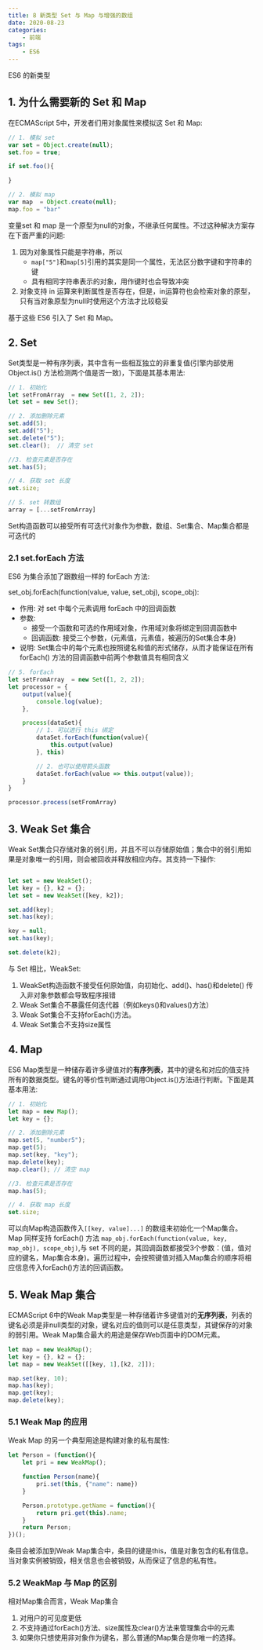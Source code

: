 ```yaml
---
title: 8 新类型 Set 与 Map 与增强的数组
date: 2020-08-23
categories:
    - 前端
tags:
	- ES6
---
```


ES6 的新类型

<!-- more -->

## 1. 为什么需要新的 Set 和 Map
在ECMAScript 5中，开发者们用对象属性来模拟这 Set 和 Map:

```js
// 1. 模拟 set
var set = Object.create(null);
set.foo = true;

if set.foo(){

}

// 2. 模拟 map
var map  = Object.create(null);
map.foo = "bar"
```

变量set 和 map 是一个原型为null的对象，不继承任何属性。不过这种解决方案存在下面严重的问题:
1. 因为对象属性只能是字符串，所以
    - `map["5"]`和`map[5]`引用的其实是同一个属性，无法区分数字键和字符串的键
    - 具有相同字符串表示的对象，用作键时也会导致冲突
3. 对象支持 in 运算来判断属性是否存在，但是，in运算符也会检索对象的原型，只有当对象原型为null时使用这个方法才比较稳妥

基于这些 ES6 引入了 Set 和 Map。

## 2. Set
Set类型是一种有序列表，其中含有一些相互独立的非重复值(引擎内部使用 Object.is() 方法检测两个值是否一致)，下面是其基本用法:

```js
// 1. 初始化
let setFromArray  = new Set([1, 2, 2]);
let set = new Set();

// 2. 添加删除元素
set.add(5);
set.add("5");
set.delete("5");
set.clear();  // 清空 set

//3. 检查元素是否存在
set.has(5);

// 4. 获取 set 长度
set.size;

// 5. set 转数组
array = [...setFromArray]
```

Set构造函数可以接受所有可迭代对象作为参数，数组、Set集合、Map集合都是可迭代的

### 2.1 set.forEach 方法
ES6 为集合添加了跟数组一样的 forEach 方法:

set_obj.forEach(function(value, value, set_obj), scope_obj):
- 作用: 对 set 中每个元素调用 forEach 中的回调函数
- 参数: 
    - 接受一个函数和可选的作用域对象，作用域对象将绑定到回调函数中
    - 回调函数: 接受三个参数，(元素值，元素值，被遍历的Set集合本身)
- 说明: Set集合中的每个元素也按照键名和值的形式储存，从而才能保证在所有 forEach() 方法的回调函数中前两个参数值具有相同含义

```js
// 5. forEach 
let setFromArray  = new Set([1, 2, 2]);
let processor = {
    output(value){
        console.log(value);
    },

    process(dataSet){
        // 1. 可以进行 this 绑定
        dataSet.forEach(function(value){
            this.output(value)
        }, this)

        // 2. 也可以使用箭头函数
        dataSet.forEach(value => this.output(value));
    }
}

processor.process(setFromArray)
```

## 3. Weak Set 集合
Weak Set集合只存储对象的弱引用，并且不可以存储原始值；集合中的弱引用如果是对象唯一的引用，则会被回收并释放相应内存。其支持一下操作:

```js

let set = new WeakSet();
let key = {}, k2 = {};
let set = new WeakSet([key, k2]);

set.add(key);
set.has(key);

key = null;
set.has(key);

set.delete(k2);
```

与 Set 相比，WeakSet:
1. WeakSet构造函数不接受任何原始值，向初始化、add()、has()和delete() 传入非对象参数都会导致程序报错
2. Weak Set集合不暴露任何迭代器（例如keys()和values()方法）
3. Weak Set集合不支持forEach()方法。
4.  Weak Set集合不支持size属性

## 4. Map
ES6 Map类型是一种储存着许多键值对的**有序列表**，其中的键名和对应的值支持所有的数据类型。键名的等价性判断通过调用Object.is()方法进行判断。下面是其基本用法:

```js
// 1. 初始化
let map = new Map();
let key = {};

// 2. 添加删除元素
map.set(5, "number5");
map.get(5);
map.set(key, "key");
map.delete(key);
map.clear(); // 清空 map

//3. 检查元素是否存在
map.has(5);

// 4. 获取 map 长度
set.size;
```

可以向Map构造函数传入`[[key, value]...]` 的数组来初始化一个Map集合。Map 同样支持 forEach() 方法 `map_obj.forEach(function(value, key, map_obj), scope_obj)`,与 set 不同的是，其回调函数都接受3个参数：(值，值对应的键名，Map集合本身)。遍历过程中，会按照键值对插入Map集合的顺序将相应信息传入forEach()方法的回调函数。

## 5. Weak Map 集合
ECMAScript 6中的Weak Map类型是一种存储着许多键值对的**无序列表**，列表的键名必须是非null类型的对象，键名对应的值则可以是任意类型，其键保存的对象的弱引用。Weak Map集合最大的用途是保存Web页面中的DOM元素。

```js
let map = new WeakMap();
let key = {}, k2 = {};
let map = new WeakSet([[key, 1],[k2, 2]]);

map.set(key, 10);
map.has(key);
map.get(key);
map.delete(key);
```

### 5.1 Weak Map 的应用
Weak Map 的另一个典型用途是构建对象的私有属性:

```js
let Person = (function(){
    let pri = new WeakMap();

    function Person(name){
        pri.set(this, {"name": name})
    }

    Person.prototype.getName = function(){
        return pri.get(this).name;
    }
    return Person;
})();

```

条目会被添加到Weak Map集合中，条目的键是this，值是对象包含的私有信息。当对象实例被销毁，相关信息也会被销毁，从而保证了信息的私有性。

### 5.2 WeakMap 与 Map 的区别
相对Map集合而言，Weak Map集合
1. 对用户的可见度更低
2. 不支持通过forEach()方法、size属性及clear()方法来管理集合中的元素 
3. 如果你只想使用非对象作为键名，那么普通的Map集合是你唯一的选择。